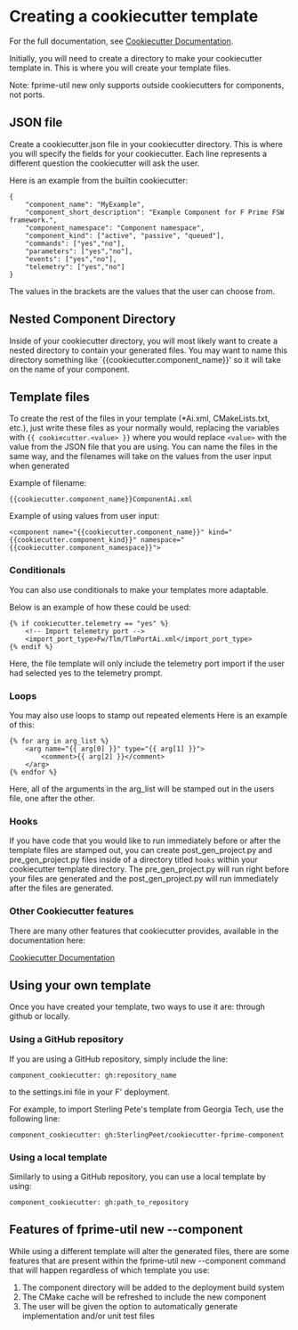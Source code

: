 # Creating a cookiecutter template

For the full documentation, see [Cookiecutter Documentation](https://cookiecutter.readthedocs.io/en/1.7.2/index.html).

Initially, you will need to create a directory to make your cookiecutter template in. This is where you will
create your template files.

Note: fprime-util new only supports outside cookiecutters for components, not ports.

## JSON file
Create a cookiecutter.json file in your cookiecutter directory. This is where you will specify the 
fields for your cookiecutter. Each line represents a different question the cookiecutter will ask 
the user.

Here is an example from the builtin cookiecutter:

```
{
    "component_name": "MyExample",
    "component_short_description": "Example Component for F Prime FSW framework.",
    "component_namespace": "Component namespace",
    "component_kind": ["active", "passive", "queued"],
    "commands": ["yes","no"],
    "parameters": ["yes","no"],
    "events": ["yes","no"],
    "telemetry": ["yes","no"]
}
```

The values in the brackets are the values that the user can choose from.

## Nested Component Directory

Inside of your cookiecutter directory, you will most likely want to create a nested directory
to contain your generated files. You may want to name this directory something like
`{{cookiecutter.component_name}}' so it will take on the name of your component.

## Template files

To create the rest of the files in your template (*Ai.xml, CMakeLists.txt, etc.), just write these
files as your normally would, replacing the variables with `{{ cookiecutter.<value> }}` where you would
replace `<value>` with the value from the JSON file that you are using. You can name the files in the
same way, and the filenames will take on the values from the user input when generated

Example of filename:

```
{{cookiecutter.component_name}}ComponentAi.xml
```

Example of using values from user input:

```
<component name="{{cookiecutter.component_name}}" kind="{{cookiecutter.component_kind}}" namespace="{{cookiecutter.component_namespace}}">
```

### Conditionals

You can also use conditionals to make your templates more adaptable.

Below is an example of how these could be used:

```
{% if cookiecutter.telemetry == "yes" %}
    <!-- Import telemetry port -->
    <import_port_type>Fw/Tlm/TlmPortAi.xml</import_port_type>
{% endif %}
```

Here, the file template will only include the telemetry port import if the user had selected yes
to the telemetry prompt.

### Loops

You may also use loops to stamp out repeated elements Here is an example of this:

```    
{% for arg in arg_list %}
    <arg name="{{ arg[0] }}" type="{{ arg[1] }}">
        <comment>{{ arg[2] }}</comment>
    </arg>
{% endfor %}
```

Here, all of the arguments in the arg_list will be stamped out in the users file, one after
the other.

### Hooks

If you have code that you would like to run immediately before or after the template files
are stamped out, you can create post_gen_project.py and pre_gen_project.py files inside of a directory
titled `hooks` within your cookiecutter template directory. The pre_gen_project.py will run right before 
your files are generated and the post_gen_project.py will run immediately after the files are generated.

### Other Cookiecutter features

There are many other features that cookiecutter provides, available in the documentation here:

[Cookiecutter Documentation](https://cookiecutter.readthedocs.io/en/1.7.2/index.html)

## Using your own template

Once you have created your template, two ways to use it are: through github or locally.

### Using a GitHub repository

If you are using a GitHub repository, simply include the line:

```
component_cookiecutter: gh:repository_name
```

to the settings.ini file in your F' deployment.

For example, to import Sterling Pete's template from Georgia Tech, use the following line:

```
component_cookiecutter: gh:SterlingPeet/cookiecutter-fprime-component
```

### Using a local template

Similarly to using a GitHub repository, you can use a local template by using:

```
component_cookiecutter: gh:path_to_repository
```

## Features of fprime-util new --component

While using a different template will alter the generated files, there are some 
features that are present within the fprime-util new --component command that
will happen regardless of which template you use:

1. The component directory will be added to the deployment build system
2. The CMake cache will be refreshed to include the new component
3. The user will be given the option to automatically generate implementation and/or unit test files